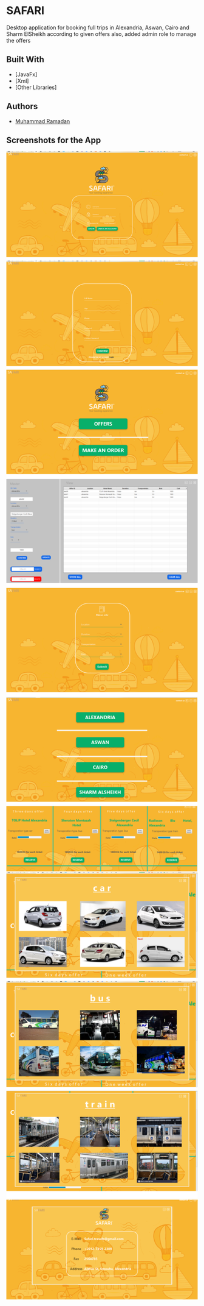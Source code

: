 # SAFARI
Desktop application for booking full trips in Alexandria, Aswan, Cairo and Sharm ElSheikh according to given offers also, added admin role to manage the offers


## Built With

* [JavaFx]
* [Xml]
* [Other Libraries]

## Authors

* [Muhammad Ramadan](https://www.linkedin.com/in/m7mdramadandx/)

## Screenshots for the App

![](screenshots/mainPage.png)
![](screenshots/signUp.png)
![](screenshots/home.png)
![](screenshots/staffController.png)
![](screenshots/makeAnOrder.png)
![](screenshots/offers.png)
![](screenshots/alexOffers.png)
![](screenshots/cars.png)
![](screenshots/bus.png)
![](screenshots/train.png)
![](screenshots/contactUs.png)
